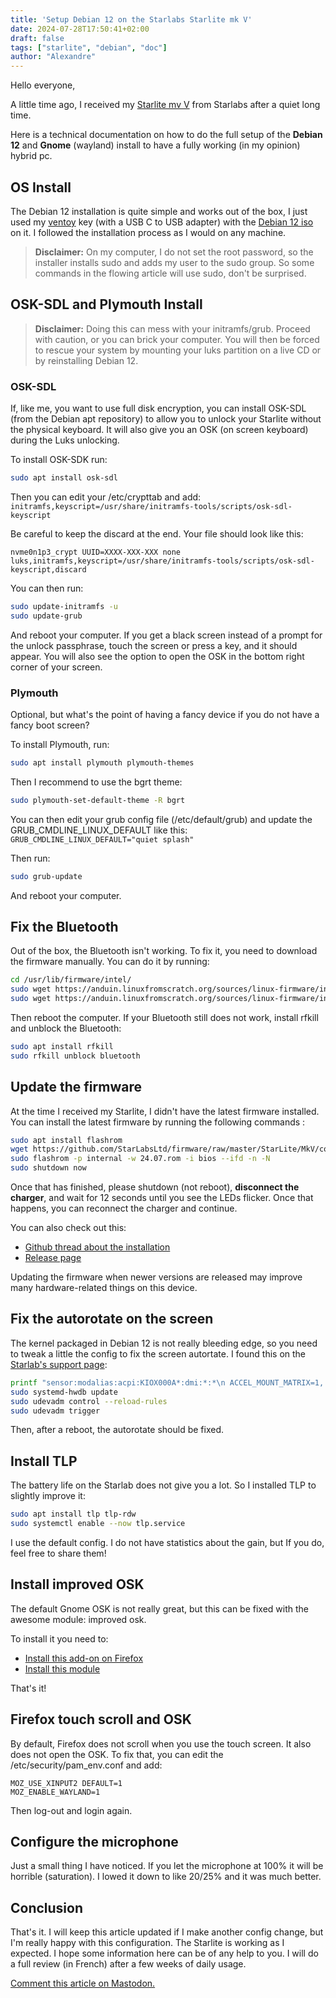 ```yaml
---
title: 'Setup Debian 12 on the Starlabs Starlite mk V'
date: 2024-07-28T17:50:41+02:00
draft: false
tags: ["starlite", "debian", "doc"]
author: "Alexandre"
---
```


Hello everyone, 

A little time ago, I received my [Starlite mv V](https://fr.starlabs.systems/pages/starlite) from Starlabs after a quiet long time.

Here is a technical documentation on how to do the full setup of the **Debian 12** and **Gnome** (wayland) install to have a fully working (in my opinion) hybrid pc.

## OS Install 

The Debian 12 installation is quite simple and works out of the box, I just used my [ventoy](https://www.ventoy.net/en/index.html) key (with a USB C to USB adapter) with the [Debian 12 iso](https://www.debian.org/download) on it. I followed the installation process as I would on any machine.

> **Disclaimer:** On my computer, I do not set the root password, so the installer installs sudo and adds my user to the sudo group. So some commands in the flowing article will use sudo, don't be surprised.

## OSK-SDL and Plymouth Install

> **Disclaimer:** Doing this can mess with your initramfs/grub. Proceed with caution, or you can brick your computer. You will then be forced to rescue your system by mounting your luks partition on a live CD or by reinstalling Debian 12.

### OSK-SDL

If, like me, you want to use full disk encryption, you can install OSK-SDL (from the Debian apt repository) to allow you to unlock your Starlite without the physical keyboard. It will also give you an OSK (on screen keyboard) during the Luks unlocking.

To install OSK-SDK run:
```bash
sudo apt install osk-sdl
```
Then you can edit your /etc/crypttab and add: `initramfs,keyscript=/usr/share/initramfs-tools/scripts/osk-sdl-keyscript`

Be careful to keep the discard at the end. Your file should look like this:
```
nvme0n1p3_crypt UUID=XXXX-XXX-XXX none luks,initramfs,keyscript=/usr/share/initramfs-tools/scripts/osk-sdl-keyscript,discard
```

You can then run:
```bash
sudo update-initramfs -u
sudo update-grub
```

And reboot your computer. If you get a black screen instead of a prompt for the unlock passphrase, touch the screen or press a key, and it should appear. You will also see the option to open the OSK in the bottom right corner of your screen.

### Plymouth 

Optional, but what's the point of having a fancy device if you do not have a fancy boot screen?

To install Plymouth, run:
```bash
sudo apt install plymouth plymouth-themes
```

Then I recommend to use the bgrt theme:
```bash
sudo plymouth-set-default-theme -R bgrt
```

You can then edit your grub config file (/etc/default/grub) and update the GRUB_CMDLINE_LINUX_DEFAULT like this: `GRUB_CMDLINE_LINUX_DEFAULT="quiet splash"`

Then run:
```bash
sudo grub-update
```

And reboot your computer.

## Fix the Bluetooth 

Out of the box, the Bluetooth isn't working. To fix it, you need to download the firmware manually. You can do it by running:

```bash
cd /usr/lib/firmware/intel/
sudo wget https://anduin.linuxfromscratch.org/sources/linux-firmware/intel/ibt-0040-2120.ddc 
sudo wget https://anduin.linuxfromscratch.org/sources/linux-firmware/intel/ibt-0040-2120.sfi
```

Then reboot the computer. If your Bluetooth still does not work, install rfkill and unblock the Bluetooth:
```bash
sudo apt install rfkill
sudo rfkill unblock bluetooth
```

## Update the firmware 

At the time I received my Starlite, I didn't have the latest firmware installed. You can install the latest firmware by running the following commands :
```bash
sudo apt install flashrom
wget https://github.com/StarLabsLtd/firmware/raw/master/StarLite/MkV/coreboot/24.07/24.07.rom
sudo flashrom -p internal -w 24.07.rom -i bios --ifd -n -N
sudo shutdown now
```

Once that has finished, please shutdown (not reboot), **disconnect the charger**, and wait for 12 seconds until you see the LEDs flicker. Once that happens, you can reconnect the charger and continue.

You can also check out this:
- [Github thread about the installation](https://github.com/StarLabsLtd/firmware/issues/184)
- [Release page](https://github.com/StarLabsLtd/firmware/tree/master/StarLite/MkV/coreboot) 

Updating the firmware when newer versions are released may improve many hardware-related things on this device.

## Fix the autorotate on the screen 

The kernel packaged in Debian 12 is not really bleeding edge, so you need to tweak a little the config to fix the screen autortate. I found this on the [Starlab's support page](https://support.starlabs.systems/kb/guides/starlite-fixing-rotation-on-older-kernel):
```bash
printf "sensor:modalias:acpi:KIOX000A*:dmi:*:*\n ACCEL_MOUNT_MATRIX=1, 0, 0; 0, -1, 0; 0, 0, 1;\n ACCEL_LOCATION=display\n" | sudo tee /etc/udev/hwdb.d/21-kiox000a.hwdb
sudo systemd-hwdb update
sudo udevadm control --reload-rules 
sudo udevadm trigger
```
Then, after a reboot, the autorotate should be fixed.

## Install TLP

The battery life on the Starlab does not give you a lot. So I installed TLP to slightly improve it: 
```bash
sudo apt install tlp tlp-rdw
sudo systemctl enable --now tlp.service
```

I use the default config. I do not have statistics about the gain, but If you do, feel free to share them!

## Install improved OSK

The default Gnome OSK is not really great, but this can be fixed with the awesome module: improved osk.

To install it you need to:
- [Install this add-on on Firefox](https://addons.mozilla.org/en-US/firefox/addon/gnome-shell-integration/) 
- [Install this module](https://extensions.gnome.org/extension/4413/improved-osk/) 

That's it!

## Firefox touch scroll and OSK

By default, Firefox does not scroll when you use the touch screen. It also does not open the OSK. To fix that, you can edit the /etc/security/pam_env.conf and add:
```
MOZ_USE_XINPUT2 DEFAULT=1
MOZ_ENABLE_WAYLAND=1
```
Then log-out and login again.

## Configure the microphone

Just a small thing I have noticed. If you let the microphone at 100% it will be horrible (saturation). I lowed it down to like 20/25% and it was much better.

## Conclusion 

That's it. I will keep this article updated if I make another config change, but I'm really happy with this configuration. The Starlite is working as I expected. I hope some information here can be of any help to you. I will do a full review (in French) after a few weeks of daily usage.

[Comment this article on Mastodon.](https://h4.io/@wazaby/112864930116715898)
